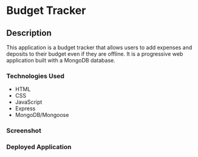 # Budget Tracker

## Description
This application is a budget tracker that allows users to add expenses and deposits to their budget even if they are offline. It is a progressive web application built with a MongoDB database.

### Technologies Used
* HTML
* CSS
* JavaScript
* Express
* MongoDB/Mongoose

### Screenshot

### Deployed Application